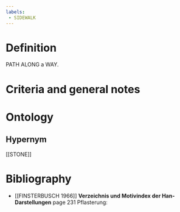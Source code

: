 ```yaml
---
labels: 
 - SIDEWALK
---
```


# Definition
PATH ALONG a WAY.
# Criteria and general notes
# Ontology

## Hypernym
[[STONE]]
# Bibliography
- [[FINSTERBUSCH 1966]]
**Verzeichnis und Motivindex der Han-Darstellungen** page 231
Pflasterung: